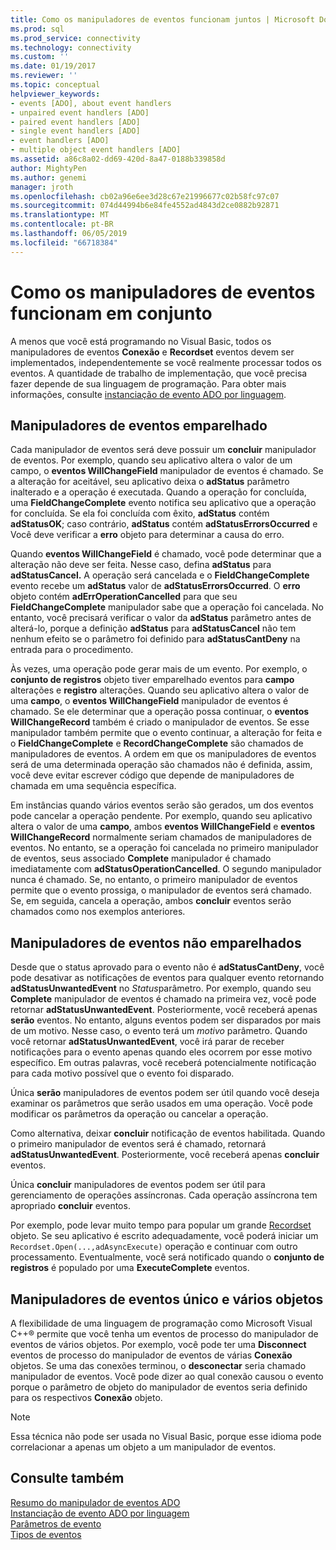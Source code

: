 ```yaml
---
title: Como os manipuladores de eventos funcionam juntos | Microsoft Docs
ms.prod: sql
ms.prod_service: connectivity
ms.technology: connectivity
ms.custom: ''
ms.date: 01/19/2017
ms.reviewer: ''
ms.topic: conceptual
helpviewer_keywords:
- events [ADO], about event handlers
- unpaired event handlers [ADO]
- paired event handlers [ADO]
- single event handlers [ADO]
- event handlers [ADO]
- multiple object event handlers [ADO]
ms.assetid: a86c8a02-dd69-420d-8a47-0188b339858d
author: MightyPen
ms.author: genemi
manager: jroth
ms.openlocfilehash: cb02a96e6ee3d28c67e21996677c02b58fc97c07
ms.sourcegitcommit: 074d44994b6e84fe4552ad4843d2ce0882b92871
ms.translationtype: MT
ms.contentlocale: pt-BR
ms.lasthandoff: 06/05/2019
ms.locfileid: "66718384"
---
```

# <a name="how-event-handlers-work-together"></a>Como os manipuladores de eventos funcionam em conjunto
A menos que você está programando no Visual Basic, todos os manipuladores de eventos **Conexão** e **Recordset** eventos devem ser implementados, independentemente se você realmente processar todos os eventos. A quantidade de trabalho de implementação, que você precisa fazer depende de sua linguagem de programação. Para obter mais informações, consulte [instanciação de evento ADO por linguagem](../../../ado/guide/data/ado-event-instantiation-by-language.md).  
  
## <a name="paired-event-handlers"></a>Manipuladores de eventos emparelhado  
 Cada manipulador de eventos será deve possuir um **concluir** manipulador de eventos. Por exemplo, quando seu aplicativo altera o valor de um campo, o **eventos WillChangeField** manipulador de eventos é chamado. Se a alteração for aceitável, seu aplicativo deixa o **adStatus** parâmetro inalterado e a operação é executada. Quando a operação for concluída, uma **FieldChangeComplete** evento notifica seu aplicativo que a operação for concluída. Se ela foi concluída com êxito, **adStatus** contém **adStatusOK**; caso contrário, **adStatus** contém **adStatusErrorsOccurred** e Você deve verificar a **erro** objeto para determinar a causa do erro.  
  
 Quando **eventos WillChangeField** é chamado, você pode determinar que a alteração não deve ser feita. Nesse caso, defina **adStatus** para **adStatusCancel.** A operação será cancelada e o **FieldChangeComplete** evento recebe um **adStatus** valor de **adStatusErrorsOccurred**. O **erro** objeto contém **adErrOperationCancelled** para que seu **FieldChangeComplete** manipulador sabe que a operação foi cancelada. No entanto, você precisará verificar o valor da **adStatus** parâmetro antes de alterá-lo, porque a definição **adStatus** para **adStatusCancel** não tem nenhum efeito se o parâmetro foi definido para **adStatusCantDeny** na entrada para o procedimento.  
  
 Às vezes, uma operação pode gerar mais de um evento. Por exemplo, o **conjunto de registros** objeto tiver emparelhado eventos para **campo** alterações e **registro** alterações. Quando seu aplicativo altera o valor de uma **campo**, o **eventos WillChangeField** manipulador de eventos é chamado. Se ele determinar que a operação possa continuar, o **eventos WillChangeRecord** também é criado o manipulador de eventos. Se esse manipulador também permite que o evento continuar, a alteração for feita e o **FieldChangeComplete** e **RecordChangeComplete** são chamados de manipuladores de eventos. A ordem em que os manipuladores de eventos será de uma determinada operação são chamados não é definida, assim, você deve evitar escrever código que depende de manipuladores de chamada em uma sequência específica.  
  
 Em instâncias quando vários eventos serão são gerados, um dos eventos pode cancelar a operação pendente. Por exemplo, quando seu aplicativo altera o valor de uma **campo**, ambos **eventos WillChangeField** e **eventos WillChangeRecord** normalmente seriam chamados de manipuladores de eventos. No entanto, se a operação foi cancelada no primeiro manipulador de eventos, seus associado **Complete** manipulador é chamado imediatamente com **adStatusOperationCancelled**. O segundo manipulador nunca é chamado. Se, no entanto, o primeiro manipulador de eventos permite que o evento prossiga, o manipulador de eventos será chamado. Se, em seguida, cancela a operação, ambos **concluir** eventos serão chamados como nos exemplos anteriores.  
  
## <a name="unpaired-event-handlers"></a>Manipuladores de eventos não emparelhados  
 Desde que o status aprovado para o evento não é **adStatusCantDeny**, você pode desativar as notificações de eventos para qualquer evento retornando **adStatusUnwantedEvent** no *Status*parâmetro. Por exemplo, quando seu **Complete** manipulador de eventos é chamado na primeira vez, você pode retornar **adStatusUnwantedEvent**. Posteriormente, você receberá apenas **serão** eventos. No entanto, alguns eventos podem ser disparados por mais de um motivo. Nesse caso, o evento terá um *motivo* parâmetro. Quando você retornar **adStatusUnwantedEvent**, você irá parar de receber notificações para o evento apenas quando eles ocorrem por esse motivo específico. Em outras palavras, você receberá potencialmente notificação para cada motivo possível que o evento foi disparado.  
  
 Única **serão** manipuladores de eventos podem ser útil quando você deseja examinar os parâmetros que serão usados em uma operação. Você pode modificar os parâmetros da operação ou cancelar a operação.  
  
 Como alternativa, deixar **concluir** notificação de eventos habilitada. Quando o primeiro manipulador de eventos será é chamado, retornará **adStatusUnwantedEvent**. Posteriormente, você receberá apenas **concluir** eventos.  
  
 Única **concluir** manipuladores de eventos podem ser útil para gerenciamento de operações assíncronas. Cada operação assíncrona tem apropriado **concluir** eventos.  
  
 Por exemplo, pode levar muito tempo para popular um grande [Recordset](../../../ado/reference/ado-api/recordset-object-ado.md) objeto. Se seu aplicativo é escrito adequadamente, você poderá iniciar um `Recordset.Open(...,adAsyncExecute)` operação e continuar com outro processamento. Eventualmente, você será notificado quando o **conjunto de registros** é populado por uma **ExecuteComplete** eventos.  
  
## <a name="single-event-handlers-and-multiple-objects"></a>Manipuladores de eventos único e vários objetos  
 A flexibilidade de uma linguagem de programação como Microsoft Visual C++® permite que você tenha um eventos de processo do manipulador de eventos de vários objetos. Por exemplo, você pode ter uma **Disconnect** eventos de processo do manipulador de eventos de várias **Conexão** objetos. Se uma das conexões terminou, o **desconectar** seria chamado manipulador de eventos. Você pode dizer ao qual conexão causou o evento porque o parâmetro de objeto do manipulador de eventos seria definido para os respectivos **Conexão** objeto.  
  
> [!NOTE]
>  Essa técnica não pode ser usada no Visual Basic, porque esse idioma pode correlacionar a apenas um objeto a um manipulador de eventos.  
  
## <a name="see-also"></a>Consulte também  
 [Resumo do manipulador de eventos ADO](../../../ado/guide/data/ado-event-handler-summary.md)   
 [Instanciação de evento ADO por linguagem](../../../ado/guide/data/ado-event-instantiation-by-language.md)   
 [Parâmetros de evento](../../../ado/guide/data/event-parameters.md)   
 [Tipos de eventos](../../../ado/guide/data/types-of-events.md)
